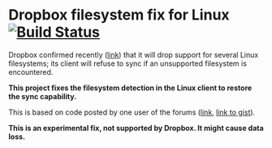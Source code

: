 # Dropbox filesystem fix for Linux [![Build Status](https://travis-ci.org/dark/dropbox-filesystem-fix.svg?branch=master)](https://travis-ci.org/dark/dropbox-filesystem-fix)

Dropbox confirmed recently ([link](https://www.dropboxforum.com/t5/Syncing-and-uploads/Dropbox-client-warns-me-that-it-ll-stop-syncing-in-Nov-why/td-p/290058)) that it will drop support for several Linux filesystems; its client will refuse to sync if an unsupported filesystem is encountered.

**This project fixes the filesystem detection in the Linux client to restore the sync capability.**

This is based on code posted by one user of the forums ([link](https://www.dropboxforum.com/t5/Syncing-and-uploads/Dropbox-client-warns-me-that-it-ll-stop-syncing-in-Nov-why/m-p/291470/highlight/true#M42807), [link to gist](https://gist.github.com/dimaryaz/275f2dacc7ac50cebd33fc0217b5c249)).

**This is an experimental fix, not supported by Dropbox. It might cause data loss.**
